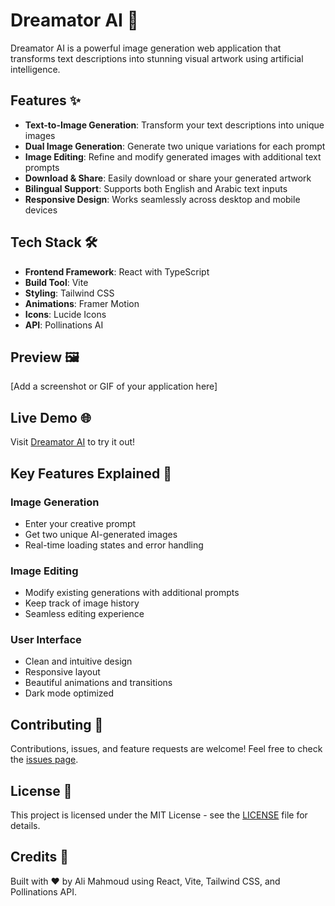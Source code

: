 # Dreamator AI 🎨

Dreamator AI is a powerful image generation web application that transforms text descriptions into stunning visual artwork using artificial intelligence.

## Features ✨

- **Text-to-Image Generation**: Transform your text descriptions into unique images
- **Dual Image Generation**: Generate two unique variations for each prompt
- **Image Editing**: Refine and modify generated images with additional text prompts
- **Download & Share**: Easily download or share your generated artwork
- **Bilingual Support**: Supports both English and Arabic text inputs
- **Responsive Design**: Works seamlessly across desktop and mobile devices

## Tech Stack 🛠️

- **Frontend Framework**: React with TypeScript
- **Build Tool**: Vite
- **Styling**: Tailwind CSS
- **Animations**: Framer Motion
- **Icons**: Lucide Icons
- **API**: Pollinations AI

## Preview 🖼️

[Add a screenshot or GIF of your application here]

## Live Demo 🌐

Visit [Dreamator AI](https://your-deployment-url.vercel.app) to try it out!

## Key Features Explained 📝

### Image Generation
- Enter your creative prompt
- Get two unique AI-generated images
- Real-time loading states and error handling

### Image Editing
- Modify existing generations with additional prompts
- Keep track of image history
- Seamless editing experience

### User Interface
- Clean and intuitive design
- Responsive layout
- Beautiful animations and transitions
- Dark mode optimized

## Contributing 🤝

Contributions, issues, and feature requests are welcome! Feel free to check the [issues page](https://github.com/yourusername/dreamator-ai/issues).

## License 📄

This project is licensed under the MIT License - see the [LICENSE](LICENSE) file for details.

## Credits 👏

Built with ❤️ by Ali Mahmoud using React, Vite, Tailwind CSS, and Pollinations API.
